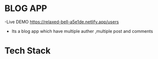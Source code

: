 # BLOG APP
 -Live DEMO https://relaxed-bell-a5e1de.netlify.app/users
 - Its a blog app which have multiple auther ,multiple post and comments
 # Tech Stack
 
